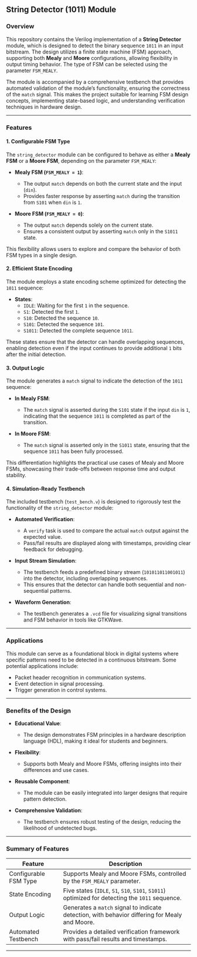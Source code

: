 ## String Detector (1011) Module

### Overview

This repository contains the Verilog implementation of a **String Detector** module, which is designed to detect the binary sequence `1011` in an input bitstream. The design utilizes a finite state machine (FSM) approach, supporting both **Mealy** and **Moore** configurations, allowing flexibility in output timing behavior. The type of FSM can be selected using the parameter `FSM_MEALY`. 

The module is accompanied by a comprehensive testbench that provides automated validation of the module’s functionality, ensuring the correctness of the `match` signal. This makes the project suitable for learning FSM design concepts, implementing state-based logic, and understanding verification techniques in hardware design.

---

### Features

#### 1. **Configurable FSM Type**

The `string_detector` module can be configured to behave as either a **Mealy FSM** or a **Moore FSM**, depending on the parameter `FSM_MEALY`:
- **Mealy FSM (`FSM_MEALY = 1`)**:
  - The output `match` depends on both the current state and the input (`din`).
  - Provides faster response by asserting `match` during the transition from `S101` when `din` is `1`.

- **Moore FSM (`FSM_MEALY = 0`)**:
  - The output `match` depends solely on the current state.
  - Ensures a consistent output by asserting `match` only in the `S1011` state.

This flexibility allows users to explore and compare the behavior of both FSM types in a single design.

#### 2. **Efficient State Encoding**

The module employs a state encoding scheme optimized for detecting the `1011` sequence:
- **States**:
  - `IDLE`: Waiting for the first `1` in the sequence.
  - `S1`: Detected the first `1`.
  - `S10`: Detected the sequence `10`.
  - `S101`: Detected the sequence `101`.
  - `S1011`: Detected the complete sequence `1011`.

These states ensure that the detector can handle overlapping sequences, enabling detection even if the input continues to provide additional `1` bits after the initial detection.

#### 3. **Output Logic**

The module generates a `match` signal to indicate the detection of the `1011` sequence:
- **In Mealy FSM**:
  - The `match` signal is asserted during the `S101` state if the input `din` is `1`, indicating that the sequence `1011` is completed as part of the transition.

- **In Moore FSM**:
  - The `match` signal is asserted only in the `S1011` state, ensuring that the sequence `1011` has been fully processed.

This differentiation highlights the practical use cases of Mealy and Moore FSMs, showcasing their trade-offs between response time and output stability.

#### 4. **Simulation-Ready Testbench**

The included testbench (`test_bench.v`) is designed to rigorously test the functionality of the `string_detector` module:
- **Automated Verification**:
  - A `verify` task is used to compare the actual `match` output against the expected value.
  - Pass/fail results are displayed along with timestamps, providing clear feedback for debugging.

- **Input Stream Simulation**:
  - The testbench feeds a predefined binary stream (`101011011001011`) into the detector, including overlapping sequences.
  - This ensures that the detector can handle both sequential and non-sequential patterns.

- **Waveform Generation**:
  - The testbench generates a `.vcd` file for visualizing signal transitions and FSM behavior in tools like GTKWave.

---

### Applications

This module can serve as a foundational block in digital systems where specific patterns need to be detected in a continuous bitstream. Some potential applications include:
- Packet header recognition in communication systems.
- Event detection in signal processing.
- Trigger generation in control systems.

---

### Benefits of the Design

- **Educational Value**:
  - The design demonstrates FSM principles in a hardware description language (HDL), making it ideal for students and beginners.
  
- **Flexibility**:
  - Supports both Mealy and Moore FSMs, offering insights into their differences and use cases.

- **Reusable Component**:
  - The module can be easily integrated into larger designs that require pattern detection.

- **Comprehensive Validation**:
  - The testbench ensures robust testing of the design, reducing the likelihood of undetected bugs.

---

### Summary of Features

| Feature               | Description                                                                                     |
|-----------------------|-------------------------------------------------------------------------------------------------|
| Configurable FSM Type | Supports Mealy and Moore FSMs, controlled by the `FSM_MEALY` parameter.                         |
| State Encoding        | Five states (`IDLE`, `S1`, `S10`, `S101`, `S1011`) optimized for detecting the `1011` sequence. |
| Output Logic          | Generates a `match` signal to indicate detection, with behavior differing for Mealy and Moore.  |
| Automated Testbench   | Provides a detailed verification framework with pass/fail results and timestamps.               |

---


